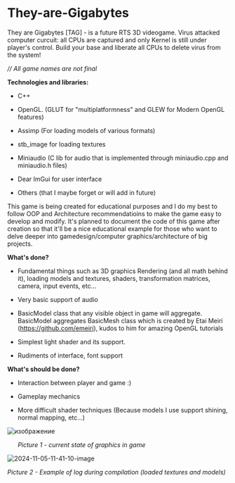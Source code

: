 # They-are-Gigabytes

They are Gigabytes [TAG] - is a future RTS 3D videogame. Virus attacked computer curcuit: all CPUs are captured and only Kernel is still under player's control. Build your base and liberate all CPUs to delete virus from the system!

*// All game names are not final*

**Technologies and libraries:**

* C++

* OpenGL.  (GLUT for "multiplatformness" and GLEW for Modern OpenGL features)

* Assimp (For loading models of various formats) 

* stb_image for loading textures

* Miniaudio (C lib for audio that is implemented through miniaudio.cpp and miniaudio.h files)

* Dear ImGui for user interface

* Others (that I maybe forget or will add in future)

 This game is being created for educational purposes and I do my best to follow OOP and Architecture recommendatioins to make the game easy to develop and modify. It's planned to document the code of this game after creation so that it'll be a nice educational example for those who want to delve deeper into gamedesign/computer graphics/architecture of big projects. 

**What's done?**

* Fundamental things such as 3D graphics Rendering (and all math behind it), loading models and textures, shaders, transformation matrices, camera, input events, etc...

* Very basic support of audio

* BasicModel class that any visible object in game will aggregate. BasicModel aggregates BasicMesh class which is created by Etai Meiri (https://github.com/emeiri), kudos to him for amazing OpenGL tutorials

* Simplest light shader and its support.

* Rudiments of interface, font support

**What's should be done?**

* Interaction between player and game :)

* Gameplay mechanics

* More difficult shader techniques (Because models I use support shining, normal mapping, etc...)


![изображение](https://github.com/user-attachments/assets/ae2a7f18-2aeb-4412-994c-ef59fb40fd28)



      *Picture 1 - current state of graphics in game*

![2024-11-05-11-41-10-image](https://github.com/user-attachments/assets/057e3bdf-3497-4b1c-ae67-94f1ec724ef5)


*Picture 2 - Example of log during compilation (loaded textures and models)*

